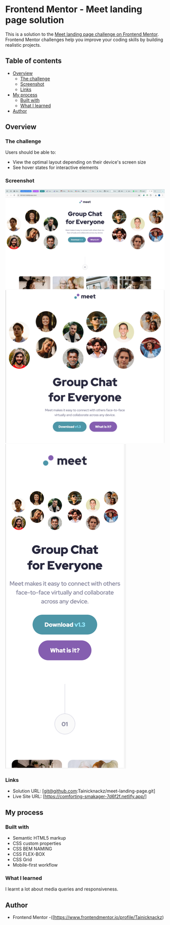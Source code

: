 # Frontend Mentor - Meet landing page solution

This is a solution to the [Meet landing page challenge on Frontend Mentor](https://www.frontendmentor.io/challenges/meet-landing-page-rbTDS6OUR). Frontend Mentor challenges help you improve your coding skills by building realistic projects.

## Table of contents

- [Overview](#overview)
  - [The challenge](#the-challenge)
  - [Screenshot](#screenshot)
  - [Links](#links)
- [My process](#my-process)
  - [Built with](#built-with)
  - [What I learned](#what-i-learned)
- [Author](#author)

## Overview

### The challenge

Users should be able to:

- View the optimal layout depending on their device's screen size
- See hover states for interactive elements

### Screenshot

![Desktop screenshot](./screenshots/Screenshot-Desktop.png)
![Tablet screenshot](./screenshots/Screenshot-Tablet.png)
![Mobile screenshot](./screenshots/Screenshot-Mobile.png)

### Links

- Solution URL: [git@github.com:Tainicknackz/meet-landing-page.git]
- Live Site URL: [https://comforting-smakager-7d6f2f.netlify.app/]

## My process

### Built with

- Semantic HTML5 markup
- CSS custom properties
- CSS BEM NAMING
- CSS FLEX-BOX
- CSS Grid
- Mobile-first workflow

### What I learned

I learnt a lot about media queries and responsiveness.

## Author

- Frontend Mentor -([https://www.frontendmentor.io/profile/Tainicknackz)
